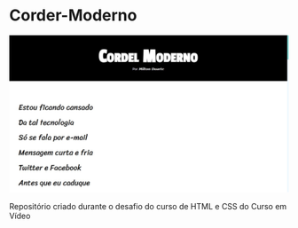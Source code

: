 # Corder-Moderno

![Cordel-Moderno](./images/Cordel-Moderno.png)

Repositório criado durante o desafio do curso de HTML e CSS do Curso em Vídeo
